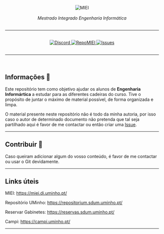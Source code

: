 <div align="center">
    <img src="https://i.imgur.com/GOGaHkq.jpg" align="center" alt="MIEI">
    <br>
    <br>
    <string><i>Mestrado Integrado Engenharia Informática</i></strong>
    <br>
    <br>
    <hr>
    <br>
    <a href="https://discord.gg/m3kVwYM">
        <img src="https://img.shields.io/discord/418433020719136768.svg?colorB=Blue&logo=discord&label=Discord&style=for-the-badge" alt="Discord">
    </a>
    <a href="https://drive.google.com/drive/folders/1tBpWJmF0gvXJuGDTxpHNRdjJGYIjbHZZ">
        <img src="https://img.shields.io/badge/Reposit%C3%B3rio-MIEI-orange?style=for-the-badge" alt="RepoMIEI">
    </a>
    <a href="https://github.com/andreubita/MIEI/issues">
        <img src="https://img.shields.io/github/issues/andreubita/MIEI.svg?style=for-the-badge&colorB=37f149" alt="Issues">
    </a>
</div>
<br>
<hr>
<br>

## Informações 📍
Este repositório tem como objetivo ajudar os alunos de **Engenharia Informártica** a estudar para as diferentes cadeiras do curso. Tive o propósito de juntar o máximo de material possível, de forma organizada e limpa.

O material presente neste repositório não é todo da minha autoria, por isso caso o autor de determinado documento não pretenda que tal seja partilhado aqui é favor de me contactar ou então criar uma [Issue](https://github.com/andreubita/MIEI/issues).

---

## Contribuir 📝
Caso queiram adicionar algum do vosso conteúdo, é favor de me contactar ou usar o Git devidamente.

---

## Links úteis

MIEI: https://miei.di.uminho.pt/

Repositório UMinho: https://repositorium.sdum.uminho.pt/

Reservar Gabinetes: https://reservas.sdum.uminho.pt/

Campi: https://campi.uminho.pt/

---
